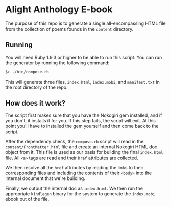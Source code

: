 Alight Anthology E-book
=======================

The purpose of this repo is to generate a single all-encompassing HTML file from
the collection of poems founds in the `content` directory.

## Running

You will need Ruby 1.9.3 or higher to be able to run this script.
You can run the generator by running the following command:

```bash
$> ./bin/compose.rb
```

This will generate three files, `index.html`, `index.mobi`, and `manifest.txt`
in the root directory of the repo.

## How does it work?

The script first makes sure that you have the Nokogiri gem installed, and if you
don't, it installs it for you.  If this step fails, the script will exit.  At
this point you'll have to installed the gem yourself and then come back to the
script.

After the dependency check, the `compose.rb` script will read in the
`content/FrontMatter.html` file and create an internal Nokogiri HTML doc object
from it.  This file is used as our basis for building the final `index.html`
file.  All `<a>` tags are read and their `href` attributes are collected.

We then resolve all the `href` attributes by reading the links to their
corresponding files and including the contents of their `<body>` into the
internal document that we're building.

Finally, we output the internal doc as `index.html`.  We then run the
appropriate `kindlegen` binary for the system to generate the `index.mobi` ebook
out of the file.
